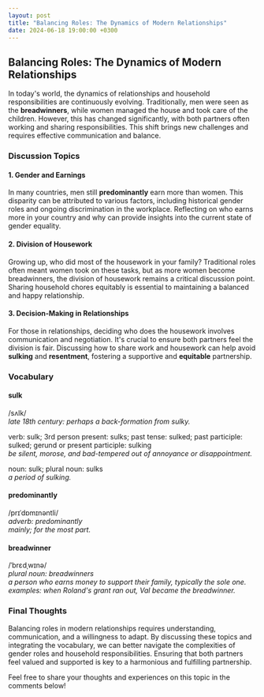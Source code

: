 ```yaml
---
layout: post
title: "Balancing Roles: The Dynamics of Modern Relationships"
date: 2024-06-18 19:00:00 +0300
---
```


## Balancing Roles: The Dynamics of Modern Relationships

In today's world, the dynamics of relationships and household responsibilities are continuously evolving. Traditionally, men were seen as the **breadwinners**, while women managed the house and took care of the children. However, this has changed significantly, with both partners often working and sharing responsibilities. This shift brings new challenges and requires effective communication and balance.

### Discussion Topics

#### 1. Gender and Earnings
In many countries, men still **predominantly** earn more than women. This disparity can be attributed to various factors, including historical gender roles and ongoing discrimination in the workplace. Reflecting on who earns more in your country and why can provide insights into the current state of gender equality.

#### 2. Division of Housework
Growing up, who did most of the housework in your family? Traditional roles often meant women took on these tasks, but as more women become breadwinners, the division of housework remains a critical discussion point. Sharing household chores equitably is essential to maintaining a balanced and happy relationship.

#### 3. Decision-Making in Relationships
For those in relationships, deciding who does the housework involves communication and negotiation. It's crucial to ensure both partners feel the division is fair. Discussing how to share work and housework can help avoid **sulking** and **resentment**, fostering a supportive and **equitable** partnership.

### Vocabulary

#### sulk
/sʌlk/  
*late 18th century: perhaps a back-formation from sulky.*

verb: sulk; 3rd person present: sulks; past tense: sulked; past participle: sulked; gerund or present participle: sulking  
*be silent, morose, and bad-tempered out of annoyance or disappointment.*

noun: sulk; plural noun: sulks  
*a period of sulking.*

#### predominantly
/prɪˈdɒmɪnəntli/  
*adverb: predominantly*  
*mainly; for the most part.*

#### breadwinner
/ˈbrɛdˌwɪnə/  
*plural noun: breadwinners*  
*a person who earns money to support their family, typically the sole one.*  
*examples: when Roland's grant ran out, Val became the breadwinner.*

### Final Thoughts

Balancing roles in modern relationships requires understanding, communication, and a willingness to adapt. By discussing these topics and integrating the vocabulary, we can better navigate the complexities of gender roles and household responsibilities. Ensuring that both partners feel valued and supported is key to a harmonious and fulfilling partnership.

Feel free to share your thoughts and experiences on this topic in the comments below!